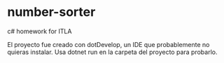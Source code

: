 # number-sorter
c# homework for ITLA

El proyecto fue creado con dotDevelop, un IDE que probablemente no quieras instalar.
Usa dotnet run en la carpeta del proyecto para probarlo.
